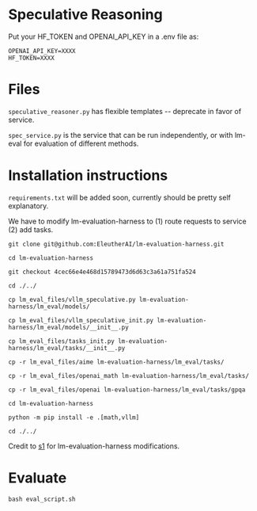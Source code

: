 # Speculative Reasoning

Put your HF_TOKEN and OPENAI_API_KEY in a .env file as:
```
OPENAI_API_KEY=XXXX
HF_TOKEN=XXXX
```

# Files

`speculative_reasoner.py` has flexible templates -- deprecate in favor of service.

`spec_service.py` is the service that can be run independently, or with lm-eval for evaluation of different methods.

# Installation instructions
`requirements.txt` will be added soon, currently should be pretty self explanatory.

We have to modify lm-evaluation-harness to (1) route requests to service (2) add tasks.

```
git clone git@github.com:EleutherAI/lm-evaluation-harness.git

cd lm-evaluation-harness

git checkout 4cec66e4e468d15789473d6d63c3a61a751fa524

cd ./../

cp lm_eval_files/vllm_speculative.py lm-evaluation-harness/lm_eval/models/

cp lm_eval_files/vllm_speculative_init.py lm-evaluation-harness/lm_eval/models/__init__.py

cp lm_eval_files/tasks_init.py lm-evaluation-harness/lm_eval/tasks/__init__.py

cp -r lm_eval_files/aime lm-evaluation-harness/lm_eval/tasks/

cp -r lm_eval_files/openai_math lm-evaluation-harness/lm_eval/tasks/

cp -r lm_eval_files/openai lm-evaluation-harness/lm_eval/tasks/gpqa

cd lm-evaluation-harness

python -m pip install -e .[math,vllm]

cd ./../
```

Credit to [s1](https://github.com/simplescaling/s1/tree/main) for lm-evaluation-harness modifications.

# Evaluate

`bash eval_script.sh`